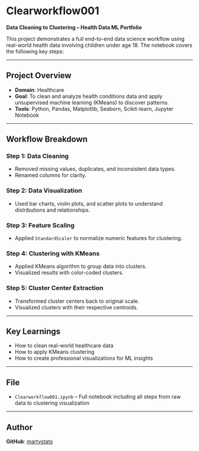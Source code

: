 # Clearworkflow001

**Data Cleaning to Clustering – Health Data ML Portfolio**

This project demonstrates a full end-to-end data science workflow using real-world health data involving children under age 18. The notebook covers the following key steps:

---

## Project Overview

- **Domain**: Healthcare
- **Goal**: To clean and analyze health conditions data and apply unsupervised machine learning (KMeans) to discover patterns.
- **Tools**: Python, Pandas, Matplotlib, Seaborn, Scikit-learn, Jupyter Notebook

---

## Workflow Breakdown

### Step 1: Data Cleaning
- Removed missing values, duplicates, and inconsistent data types.
- Renamed columns for clarity.

### Step 2: Data Visualization
- Used bar charts, violin plots, and scatter plots to understand distributions and relationships.

### Step 3: Feature Scaling
- Applied `StandardScaler` to normalize numeric features for clustering.

### Step 4: Clustering with KMeans
- Applied KMeans algorithm to group data into clusters.
- Visualized results with color-coded clusters.

### Step 5: Cluster Center Extraction
- Transformed cluster centers back to original scale.
- Visualized clusters with their respective centroids.

---

## Key Learnings

- How to clean real-world healthcare data
- How to apply KMeans clustering
- How to create professional visualizations for ML insights

---

## File

- `Clearworkflow001.ipynb` – Full notebook including all steps from raw data to clustering visualization

---

## Author

**GitHub**: [martystats](https://github.com/martystats)
